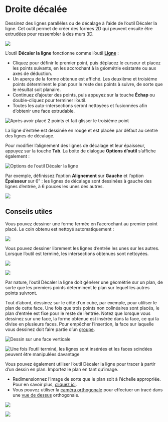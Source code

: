 # Droite décalée

Dessinez des lignes parallèles ou de décalage à l’aide de l’outil Décaler la ligne. Cet outil permet de créer des formes 2D qui peuvent ensuite être extrudées pour ressembler à des murs 3D.

![](../.gitbook/assets/image%20%283%29.png)

L’outil **Décaler la ligne** fonctionne comme l’outil [**Ligne**](https://windows.help.formit.autodesk.com/tool-library/line-tool) :

* Cliquez pour définir le premier point, puis déplacez le curseur et placez les points suivants, en les accrochant à la géométrie existante ou aux axes de déduction.
* Un aperçu de la forme obtenue est affiché. Les deuxième et troisième points déterminent le plan pour le reste des points à suivre, de sorte que le résultat soit planaire.
* Continuez d’ajouter des points, puis appuyez sur la touche **Échap** ou double-cliquez pour terminer l’outil.
* Toutes les auto-intersections seront nettoyées et fusionnées afin d’obtenir une face extrudable.

![Après avoir placé 2 points et fait glisser le troisième point](../.gitbook/assets/walls1.png)

La ligne d’entrée est dessinée en rouge et est placée par défaut au centre des lignes de décalage.

Pour modifier l’alignement des lignes de décalage et leur épaisseur, appuyez sur la touche **Tab**. La boite de dialogue **Options d’outil** s’affiche également :

![Options de l’outil Décaler la ligne](../.gitbook/assets/walls2.png)

Par exemple, définissez l’option **Alignement** sur **Gauche** et l’option **Épaisseur** sur 6” : les lignes de décalage sont dessinées à gauche des lignes d’entrée, à 6 pouces les unes des autres.

![](../.gitbook/assets/walls3.png)

## Conseils utiles

Vous pouvez dessiner une forme fermée en l’accrochant au premier point placé. Le coin obtenu est nettoyé automatiquement :

![](../.gitbook/assets/walls4.png)

Vous pouvez dessiner librement les lignes d’entrée les unes sur les autres. Lorsque l’outil est terminé, les intersections obtenues sont nettoyées.

![](../.gitbook/assets/walls5.png)

![](../.gitbook/assets/walls6.png)

Par nature, l’outil Décaler la ligne doit générer une géométrie sur un plan, de sorte que les premiers points déterminent le plan sur lequel les autres points suivront.

Tout d’abord, dessinez sur le côté d’un cube, par exemple, pour utiliser le plan de cette face. Une fois que trois points non colinéaires sont placés, le plan d’entrée est fixe pour le reste de l’entrée. Notez que lorsque vous dessinez sur une face, la forme obtenue est insérée dans la face, ce qui la divise en plusieurs faces. Pour empêcher l’insertion, la face sur laquelle vous dessinez doit faire partie d’un [groupe](https://windows.help.formit.autodesk.com/tool-library/groups).

![Dessin sur une face verticale](../.gitbook/assets/walls7.png)

![Une fois l’outil terminé, les lignes sont insérées et les faces scindées peuvent être manipulées davantage](../.gitbook/assets/walls8.png)

Vous pouvez également utiliser l’outil Décaler la ligne pour tracer à partir d’un dessin en plan. Importez le plan en tant qu’image.

* Redimensionnez l’image de sorte que le plan soit à l’échelle appropriée. Pour en savoir plus, [cliquez ici](https://windows.help.formit.autodesk.com/building-the-farnsworth-house/work-with-images-and-the-ground-plane).
* Vous pouvez utiliser la [caméra orthogonale](orthographic-camera.md) pour effectuer un tracé dans une [vue de dessus](orthographic-views.md) orthogonale.

![](../.gitbook/assets/walls9.png)

![](../.gitbook/assets/walls10.png)



